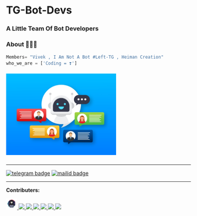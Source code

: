 # TG-Bot-Devs

### A Little Team Of  Bot Developers


### About 🙋🏻‍♂️
```python
Members= "Vivek , I Am Not A Bot #Left-TG , Heiman Creation"
who_we_are = ['Coding = ❣️']
```
##### <img src="https://github.com/TG-Bot-Devs/TG-Bot-Devs/blob/main/robot-icon-bot-sign-design-chatbot-symbol-concept-voice-support-service-bot-online-support-bot_100456-1875.jpg" width="300px"></h2>

---

[![telegram badge](https://img.shields.io/badge/TG-Devs-30302f?style=for-the-badge&logo=telegram)](https://t.me/TG_BOT_DEVS)
[![mailid badge](https://img.shields.io/badge/TG-Devs-30302f?style=for-the-badge&logo=gmail)](mailto:tg.devs@telegmail.com)

---

**Contributers:**

<a href="https://github.com/TG-BOT-DEVS/TG-BOT-DEVS/Collaborators/devs.md">
  <img src="https://github.com/TG-Bot-Devs/TG-Bot-Devs/blob/main/assets/Hacker-PNG-Image.png" width="30px"></h2>
  <img src="https://avatars.githubusercontent.com/u/76828314?v=4" width="30px"></h3>
  <img src="https://avatars.githubusercontent.com/u/79355885?v=4" width="30px"></h4>
  <img src="https://avatars.githubusercontent.com/u/77770753?v=4" width="30px"></h5>
  <img src="https://avatars.githubusercontent.com/u/78695802?v=4" width="30px"></h6>
  <img src="https://avatars.githubusercontent.com/u/82400484?s=200&v=4" width="30px"></h7>
  <img src="https://avatars.githubusercontent.com/u/82491934?s=200&v=4" width="30px"></h8>
</a>
